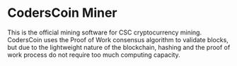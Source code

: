 # CodersCoin Miner
This is the official mining software for CSC cryptocurrency mining. CodersCoin uses the Proof of Work consensus algorithm to validate blocks, but due to the lightweight nature of the blockchain, hashing and the proof of work process do not require too much computing capacity.
